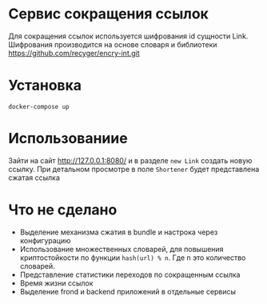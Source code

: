 # Сервис сокращения ссылок

Для сокращения ссылок используется шифрования id сущности Link.
Шифрования производится на основе словаря и библиотеки https://github.com/recyger/encry-int.git

# Установка

```
docker-compose up
```

# Использованиие
Зайти на сайт http://127.0.0.1:8080/ и в разделе `new Link` создать новую ссылку.
При детальном просмотре в поле `Shortener` будет представлена сжатая ссылка


# Что не сделано

* Выделение механизма сжатия в bundle и настрока через конфигурацию
* Использование множественных словарей, для повышения криптостойкости по функции ```hash(url) % n```. Где n это количество словарей.
* Представление статистики переходов по сокращенным ссылка
* Время жизни ссылок
* Выделение frond и backend приложений в отдельные сервисы
